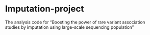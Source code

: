 # Imputation-project
The analysis code for “Boosting the power of rare variant association studies by imputation using large-scale sequencing population”

